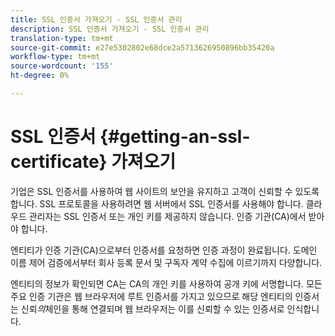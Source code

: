 ```yaml
---
title: SSL 인증서 가져오기 - SSL 인증서 관리
description: SSL 인증서 가져오기 - SSL 인증서 관리
translation-type: tm+mt
source-git-commit: e27e5302802e68dce2a5713626950896bb35420a
workflow-type: tm+mt
source-wordcount: '155'
ht-degree: 0%

---
```



# SSL 인증서 {#getting-an-ssl-certificate} 가져오기

기업은 SSL 인증서를 사용하여 웹 사이트의 보안을 유지하고 고객이 신뢰할 수 있도록 합니다. SSL 프로토콜을 사용하려면 웹 서버에서 SSL 인증서를 사용해야 합니다. 클라우드 관리자는 SSL 인증서 또는 개인 키를 제공하지 않습니다. 인증 기관(CA)에서 받아야 합니다.

엔티티가 인증 기관(CA)으로부터 인증서를 요청하면 인증 과정이 완료됩니다. 도메인 이름 제어 검증에서부터 회사 등록 문서 및 구독자 계약 수집에 이르기까지 다양합니다.

엔티티의 정보가 확인되면 CA는 CA의 개인 키를 사용하여 공개 키에 서명합니다. 모든 주요 인증 기관은 웹 브라우저에 루트 인증서를 가지고 있으므로 해당 엔티티의 인증서는 신뢰&#x200B;*의*&#x200B;체인을 통해 연결되며 웹 브라우저는 이를 신뢰할 수 있는 인증서로 인식합니다.

